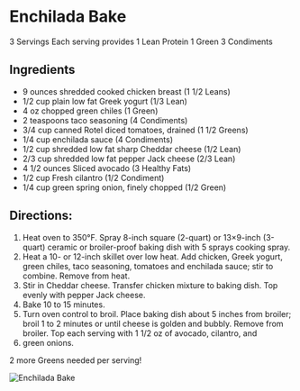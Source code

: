 # Enchilada Bake

3 Servings 
Each serving provides 
1 Lean Protein
1 Green
3 Condiments

## Ingredients 
* 9 ounces shredded cooked chicken breast (1 1/2 Leans)
* 1/2 cup plain low fat Greek yogurt (1/3 Lean)
* 4 oz chopped green chiles (1 Green)
* 2 teaspoons taco seasoning (4 Condiments)
* 3/4 cup canned Rotel diced tomatoes, drained (1 1/2 Greens)
* 1/4 cup enchilada sauce (4 Condiments)
* 1/2 cup shredded low fat sharp Cheddar cheese (1/2 Lean)
* 2/3 cup shredded low fat pepper Jack cheese (2/3 Lean)
* 4 1/2 ounces Sliced avocado (3 Healthy Fats)
* 1/2 cup Fresh cilantro (1/2 Condiment)
* 1/4 cup green spring onion, finely chopped (1/2 Green)

## Directions:
1. Heat oven to 350°F. Spray 8-inch square (2-quart) or 13×9-inch (3-quart) ceramic or broiler-proof baking dish with 5 sprays cooking spray.
2. Heat a 10- or 12-inch skillet over low heat. Add chicken, Greek yogurt, green chiles, taco seasoning, tomatoes and enchilada sauce; stir to combine. Remove from heat.
3. Stir in Cheddar cheese. Transfer chicken mixture to baking dish. Top evenly with pepper Jack cheese.
4. Bake 10 to 15 minutes.
5. Turn oven control to broil. Place baking dish about 5 inches from broiler; broil 1 to 2 minutes or until cheese is golden and bubbly. Remove from broiler. Top each serving with 1 1/2 oz of avocado, cilantro, and 
6. green onions. 

2 more Greens needed per serving!

![Enchilada Bake](images/Enchilada%20Bake.png)


